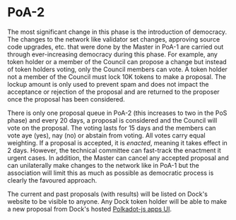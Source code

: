 # PoA-2

The most significant change in this phase is the introduction of democracy. The changes to the network like validator set changes, approving source code upgrades, etc. that were done by the Master in PoA-1 are carried out through ever-increasing democracy during this phase. For example, any token holder or a member of the Council can propose a change but instead of token holders voting, only the Council members can vote. A token holder not a member of the Council must lock 10K tokens to make a proposal. The lockup amount is only used to prevent spam and does not impact the acceptance or rejection of the proposal and are returned to the proposer once the proposal has been considered. 

There is only one proposal queue in PoA-2 \(this increases to two in the PoS phase\) and every 20 days, a proposal is considered and the Council will vote on the proposal. The voting lasts for 15 days and the members can vote aye \(yes\), nay \(no\) or abstain from voting. All votes carry equal weighting. If a proposal is accepted, it is _enacted_, meaning it takes effect in 2 days. However, the technical committee can fast-track the enactment it urgent cases. In addition, the Master can cancel any accepted proposal and can unilaterally make changes to the network like in PoA-1 but the association will limit this as much as possible as democratic process is clearly the favoured approach. 

The current and past proposals \(with results\) will be listed on Dock's website to be visible to anyone. Any Dock token holder will be able to make a new proposal from Dock's hosted [Polkadot-js apps UI](https://github.com/polkadot-js/apps).

